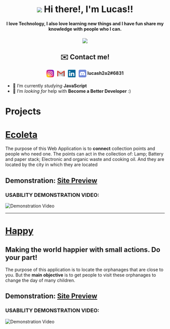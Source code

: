 <h1 align="center"><img src="https://media.giphy.com/media/hvRJCLFzcasrR4ia7z/giphy.gif" width="32px"> Hi there!, I'm Lucas!!</h1>

<h4 align="center" >I love Technology, I also love learning new things and I have fun share my knowledge with people who I can.</h4>

<p align="center">  
  <a href="https://github.com/anuraghazra/github-readme-stats">
    <img align="center" src="https://github-readme-stats.vercel.app/api/top-langs/?username=Lucas-Henrique-Lopes-Costa&layout=compact" />
  </a>
</p>

<h2 align="center" >✉️ Contact me!</h2>
<h4 align="center" > 
  <a href="https://www.instagram.com/lucas_henrique_lopes_costa/"><img align="center" width="24px" src="Instagram_Icon.svg"></a>
  <span>&nbsp;</span>
  <a href="mailto:lucass20586@gmail.com"><img align="center" width="24px" src="Mail_Icon.png"></a>
  <span>&nbsp;</span>
  <a href="https://www.linkedin.com/in/lucas-henrique-b034a01a2/"><img align="center" width="24px" src="Linkedin_Icon.svg"></a>
  <span>&nbsp;</span>
  <a href="https://discord.com/channels/@me"><img align="center" width="24px" src="Discord_Icon.svg"></a> lucash2o2#6831
</h4>

- 🔭 I’m currently _studying_ **JavaScript**
- 🤔 I’m _looking for_ help with **Become a Better Developer** :)

# Projects

# [Ecoleta](https://github.com/Lucas-Henrique-Lopes-Costa/Ecoleta#ecoleta)
The purpose of this Web Application is to **connect** collection points and people who need one.
The points can act in the collection of: Lamp; Battery and paper stack; Electronic and organic waste and cooking oil. And they are located by the city in which they are located

## Demonstration: <a href="https://lucas-henrique-lopes-costa.github.io/Ecoleta/" target="_blank">Site Preview</a>
### USABILITY DEMONSTRATION VIDEO: 
![Demonstration Video](https://github.com/Lucas-Henrique-Lopes-Costa/Ecoleta/blob/master/Ecoleta.gif?raw=true)

---

# [Happy](https://github.com/Lucas-Henrique-Lopes-Costa/Happy#happy)
## Making the world happier with small actions. Do your part!

The purpose of this application is to locate the orphanages that are close to you. But the **main objective** is to get people to visit these orphanages to change the day of many children.

## Demonstration: <a href="https://lucas-henrique-lopes-costa.github.io/Happy/" target="_blank">Site Preview</a>
### USABILITY DEMONSTRATION VIDEO: 
![Demonstration Video](https://github.com/Lucas-Henrique-Lopes-Costa/Happy/blob/master/Happy.gif?raw=true)
